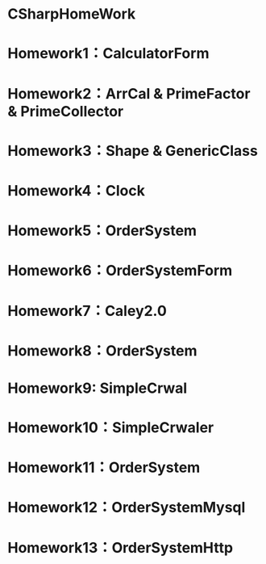 # CSharpHomeWork
# Homework1：CalculatorForm
# Homework2：ArrCal & PrimeFactor & PrimeCollector
# Homework3：Shape & GenericClass
# Homework4：Clock
# Homework5：OrderSystem
# Homework6：OrderSystemForm
# Homework7：Caley2.0
# Homework8：OrderSystem
# Homework9: SimpleCrwal
# Homework10：SimpleCrwaler
# Homework11：OrderSystem
# Homework12：OrderSystemMysql
# Homework13：OrderSystemHttp
